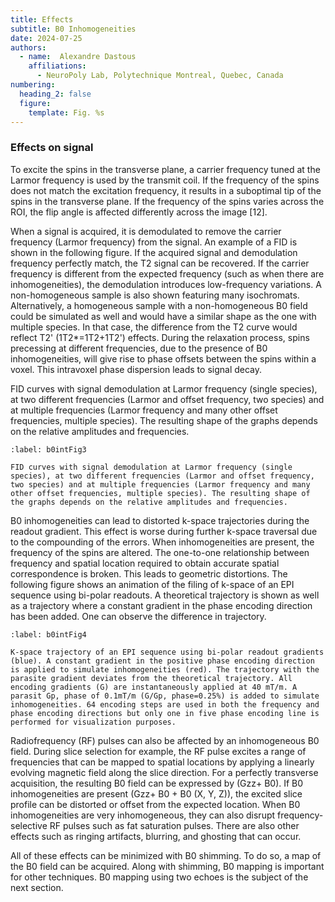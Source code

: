 ```yaml
---
title: Effects
subtitle: B0 Inhomogeneities
date: 2024-07-25
authors:
  - name:  Alexandre Dastous
    affiliations:
      - NeuroPoly Lab, Polytechnique Montreal, Quebec, Canada
numbering:
  heading_2: false
  figure:
    template: Fig. %s
---
```


### Effects on signal

To excite the spins in the transverse plane, a carrier frequency tuned at the Larmor frequency is used by the transmit coil. If the frequency of the spins does not match the excitation frequency, it results in a suboptimal tip of the spins in the transverse plane. If the frequency of the spins varies across the ROI, the flip angle is affected differently across the image [12].

When a signal is acquired, it is demodulated to remove the carrier frequency (Larmor frequency) from the signal. An example of a FID is shown in the following figure. If the acquired signal and demodulation frequency perfectly match, the T2 signal can be recovered. If the carrier frequency is different from the expected frequency (such as when there are inhomogeneities), the demodulation introduces low-frequency variations. A non-homogeneous sample is also shown featuring many isochromats. Alternatively, a homogeneous sample with a non-homogeneous B0 field could be simulated as well and would have a similar shape as the one with multiple species. In that case, the difference from the T2 curve would reflect T2' (1T2*=1T2+1T2') effects. During the relaxation process, spins precessing at different frequencies, due to the presence  of B0 inhomogeneities, will give rise to phase offsets between the spins within a voxel. This intravoxel phase dispersion leads to signal decay. 

FID curves with signal demodulation at Larmor frequency (single species), at two different frequencies (Larmor and offset frequency, two species) and at multiple frequencies (Larmor frequency and many other offset frequencies, multiple species). The resulting shape of the graphs depends on the relative amplitudes and frequencies.

```{figure} img/fig3.png
:label: b0intFig3

FID curves with signal demodulation at Larmor frequency (single species), at two different frequencies (Larmor and offset frequency, two species) and at multiple frequencies (Larmor frequency and many other offset frequencies, multiple species). The resulting shape of the graphs depends on the relative amplitudes and frequencies.
```

B0 inhomogeneities can lead to distorted k-space trajectories during the readout gradient. This effect is worse during further k-space traversal due to the compounding of the errors. When inhomogeneities are present, the frequency of the spins are altered. The one-to-one relationship between frequency and spatial location required to obtain accurate spatial correspondence is broken. This leads to geometric distortions. The following figure shows an animation of the filing of k-space of an EPI sequence using bi-polar readouts. A theoretical trajectory is shown as well as a trajectory where a constant gradient in the phase encoding direction has been added. One can observe the difference in trajectory.

```{figure} img/fig4.png
:label: b0intFig4

K-space trajectory of an EPI sequence using bi-polar readout gradients (blue). A constant gradient in the positive phase encoding direction is applied to simulate inhomogeneities (red). The trajectory with the parasite gradient deviates from the theoretical trajectory. All encoding gradients (G) are instantaneously applied at 40 mT/m. A parasit Gp, phase of 0.1mT/m (G/Gp, phase=0.25%) is added to simulate inhomogeneities. 64 encoding steps are used in both the frequency and phase encoding directions but only one in five phase encoding line is performed for visualization purposes.
```

Radiofrequency (RF) pulses can also be affected by an inhomogeneous B0 field. During slice selection for example, the RF pulse excites a range of frequencies that can be mapped to spatial locations by applying a linearly evolving magnetic field along the slice direction. For a perfectly transverse acquisition, the resulting B0 field can be expressed by (Gzz+ B0). If B0 inhomogeneities are present (Gzz+ B0 + B0 (X, Y, Z)), the excited slice profile can be distorted or offset from the expected location. When B0 inhomogeneities are very inhomogeneous, they can also disrupt frequency-selective RF pulses such as fat saturation pulses. There are also other effects such as ringing artifacts, blurring, and ghosting that can occur.

All of these effects can be minimized with B0 shimming. To do so, a map of the B0 field can be acquired. Along with shimming, B0 mapping is important for other techniques. B0 mapping using two echoes is the subject of the next section.